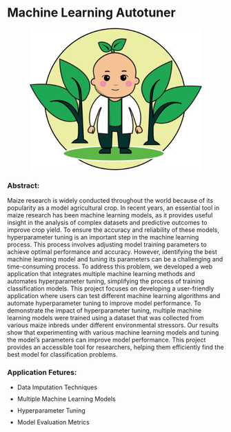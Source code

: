 # Machine Learning Autotuner

<div align="center">
  <a>
    <img src="www/autotunner_logo.svg" width="400px"/>
  </a>
</div>
<h3>Abstract:</h3>
<p>Maize research is widely conducted throughout the world because of its popularity as a model agricultural crop. In recent years, an essential tool in maize research has been machine learning models, as it provides useful insight in the analysis of complex datasets and predictive outcomes to improve crop yield. To ensure the accuracy and reliability of these models, hyperparameter tuning is an important step in the machine learning process. This process involves adjusting model training parameters to achieve optimal performance and accuracy. However, identifying the best machine learning model and tuning its parameters can be a challenging and time-consuming process. To address this problem, we developed a web application that integrates multiple machine learning methods and automates hyperparameter tuning, simplifying the process of training classification models. This project focuses on developing a user-friendly application where users can test different machine learning algorithms and automate hyperparameter tuning to improve model performance. To demonstrate the impact of hyperparameter tuning, multiple machine learning models were trained using a dataset that was collected from various maize inbreds under different environmental stressors. Our results show that experimenting with various machine learning models and tuning the model’s parameters can improve model performance. This project provides an accessible tool for researchers, helping them efficiently find the best model for classification problems.</p>

<h3>Application Fetures:</h3>
<p>
  <ul>
    <li style="margin-bottom: 10px;">Data Imputation Techniques</li>
    <li style="margin-bottom: 10px;">Multiple Machine Learning Models</li>
    <li style="margin-bottom: 10px;">Hyperparameter Tuning</li>
    <li style="margin-bottom: 10px;">Model Evaluation Metrics</li>
  </ul>
</p>

